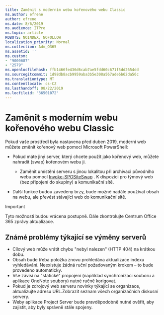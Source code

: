 ```yaml
---
title: Zaměnit s moderním webu kořenového webu Classic
ms.author: efrene
author: efrene
ms.date: 8/6/2019
ms.audience: ITPro
ms.topic: article
ROBOTS: NOINDEX, NOFOLLOW
localization_priority: Normal
ms.collection: Adm_O365
ms.assetid: ''
ms.custom:
- "9000687"
- "2579"
ms.openlocfilehash: ffb1466fe436d6cab7ae5fdd60c671f5dd2654dd
ms.sourcegitcommit: 1d98db8acb9959aba3b5e308a567ade6b62da56c
ms.translationtype: MT
ms.contentlocale: cs-CZ
ms.lasthandoff: 08/22/2019
ms.locfileid: "36501072"
---
```

# <a name="swap-your-classic-root-site-with-a-modern-site"></a>Zaměnit s moderním webu kořenového webu Classic

Pokud vaše prostředí byla nastavena před duben 2019, moderní web můžete změnit kořenový web pomocí Microsoft PowerShell:

- Pokud máte jiný server, který chcete použít jako kořenový web, můžete nahradit (swap) kořenovém webu ji. 
    - Zaměnit umístění serveru s jinou lokalitou při archivaci původního webu pomocí [Invoke-SPOSiteSwap](https://docs.microsoft.com/powershell/module/sharepoint-online/invoke-spositeswap?view=sharepoint-ps) . K dispozici pro týmový web (bez připojení do skupiny) a komunikační sítě. 

- Další funkce budou zavedeny brzy, bude možné nadále používat obsah na webu, ale převést stávající web do komunikační sítě. 
>[!Important]
>Tyto možnosti budou vrácena postupně. Dále zkontrolujte Centrum Office 365 zprávy aktualizace. 

## <a name="known-issues-with-swapping-sites"></a>Známé problémy týkající se výměny serverů

- Cílový web může vrátit chybu "nebyl nalezen" (HTTP 404) na krátkou dobu.
- Obsah bude třeba položka znovu prohledána aktualizace indexu vyhledávání. Neexistuje žádná ruční požadovaným krokem – to bude provedeno automaticky.
- Vše závisí na "statické" propojení (například synchronizaci souboru a aplikace OneNote soubory) nutné ručně korigovat.
- Pokud je zdrojový web serveru novinky týkající se organizace, aktualizujte adresu URL.Zobrazit seznam všech organizačních diskusní servery.
- Weby aplikace Project Server bude pravděpodobně nutné ověřit, aby zajistit, aby byly správně stále spojeny.





